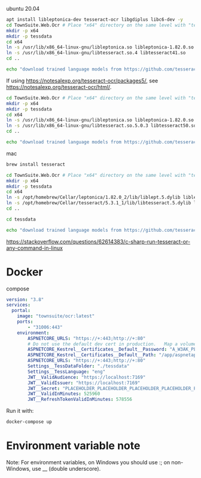 ubuntu 20.04

```bash
apt install libleptonica-dev tesseract-ocr libgdiplus libc6-dev -y
cd TownSuite.Web.Ocr # Place "x64" directory on the same level with "tessdata"
mkdir -p x64
mkdir -p tessdata
cd x64
ln -s /usr/lib/x86_64-linux-gnu/libleptonica.so libleptonica-1.82.0.so
ln -s /usr/lib/x86_64-linux-gnu/libtesseract.so.4 libtesseract41.so
cd ..

echo "download trained language models from https://github.com/tesseract-ocr/tessdata_fast"
```


If using https://notesalexp.org/tesseract-ocr/packages5/, see https://notesalexp.org/tesseract-ocr/html/.

```bash
cd TownSuite.Web.Ocr # Place "x64" directory on the same level with "tessdata"
mkdir -p x64
mkdir -p tessdata
cd x64
ln -s /usr/lib/x86_64-linux-gnu/libleptonica.so libleptonica-1.82.0.so
ln -s /usr/lib/x86_64-linux-gnu/libtesseract.so.5.0.3 libtesseract50.so
cd ..

echo "download trained language models from https://github.com/tesseract-ocr/tessdata_fast"
```

mac

```bash
brew install tesseract

cd TownSuite.Web.Ocr # Place "x64" directory on the same level with "tessdata"
mkdir -p x64
mkdir -p tessdata
cd x64
ln -s /opt/homebrew/Cellar/leptonica/1.82.0_2/lib/liblept.5.dylib libleptonica-1.82.0.dylib
ln -s /opt/homebrew/Cellar/tesseract/5.3.1_1/lib/libtesseract.5.dylib libtesseract50.dylib
cd ..

cd tessdata

echo "download trained language models from https://github.com/tesseract-ocr/tessdata_fast"

```

https://stackoverflow.com/questions/62614383/c-sharp-run-tesseract-or-any-command-in-linux



# Docker


compose

```yaml
version: "3.8"
services:
  portal:
    image: "townsuite/ocr:latest"
    ports:
        - "31006:443"
    environment:
        ASPNETCORE_URLS: "https://+:443;http://+:80"
        # Do not use the default dev cert in production.   Map a volume and use a different cert.
        ASPNETCORE_Kestrel__Certificates__Default__Password: "A_W3AK_PLACEHOLDER_DEV_PASSWORD"
        ASPNETCORE_Kestrel__Certificates__Default__Path: "/app/aspnetapp.pfx"
        ASPNETCORE_URLS: "https://+:443;http://+:80"
        Settings__TessDataFolder: "./tessdata"
        Settings__TessLanguage: "eng"
        JWT__ValidAudience: "https://localhost:7169"
        JWT__ValidIssuer: "https://localhost:7169"
        JWT__Secret: "PLACEHOLDER_PLACEHOLDER_PLACEHOLDER_PLACEHOLDER_PLACEHOLDER_PLACEHOLDER"
        JWT__ValidInMinutes: 525960
        JWT__RefreshTokenValidInMinutes: 578556
```

Run it with:

```bash
docker-compose up
```

# Environment variable note
Note: For environment variables, on Windows you should use :; on non-Windows, use __ (double underscore).



